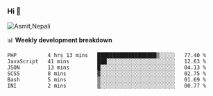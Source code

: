 ### Hi 👋

![Asmit,Nepali](https://media.giphy.com/media/L8K62iTDkzGX6/giphy.gif)
<!--
**asmit99nepali/asmit99nepali** is a ✨ _special_ ✨ repository because its `README.md` (this file) appears on your GitHub profile.

Here are some ideas to get you started:

- 🔭 I’m currently working on ...
- 🌱 I’m currently learning ...
- 👯 I’m looking to collaborate on ...
- 🤔 I’m looking for help with ...
- 💬 Ask me about ...
- 📫 How to reach me: ...
- 😄 Pronouns: ...
- ⚡ Fun fact: ...
-->


📊 **Weekly development breakdown**
<!--START_SECTION:waka-->

```text
PHP          4 hrs 13 mins   ███████████████████▒░░░░░   77.40 %
JavaScript   41 mins         ███░░░░░░░░░░░░░░░░░░░░░░   12.63 %
JSON         13 mins         █░░░░░░░░░░░░░░░░░░░░░░░░   04.13 %
SCSS         8 mins          ▓░░░░░░░░░░░░░░░░░░░░░░░░   02.75 %
Bash         5 mins          ▒░░░░░░░░░░░░░░░░░░░░░░░░   01.69 %
INI          2 mins          ▒░░░░░░░░░░░░░░░░░░░░░░░░   00.77 %
```

<!--END_SECTION:waka-->

